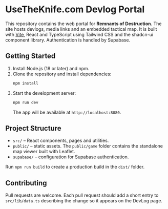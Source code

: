 # UseTheKnife.com Devlog Portal

This repository contains the web portal for **Remnants of Destruction**. The site hosts devlogs, media links and an embedded tactical map. It is built with [Vite](https://vitejs.dev/), React and TypeScript using Tailwind CSS and the shadcn-ui component library. Authentication is handled by Supabase.

## Getting Started

1. Install Node.js (18 or later) and npm.
2. Clone the repository and install dependencies:
   ```bash
   npm install
   ```
3. Start the development server:
   ```bash
   npm run dev
   ```
   The app will be available at `http://localhost:8080`.

## Project Structure

- `src/` – React components, pages and utilities.
- `public/` – static assets. The `public/game` folder contains the standalone map viewer built with Leaflet.
- `supabase/` – configuration for Supabase authentication.

Run `npm run build` to create a production build in the `dist/` folder.

## Contributing

Pull requests are welcome. Each pull request should add a short entry to `src/lib/data.ts` describing the change so it appears on the DevLog page.
